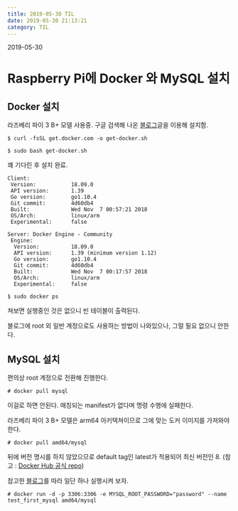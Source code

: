 ```yaml
---
title: 2019-05-30 TIL
date: 2019-05-30 21:13:21
category: TIL
---
```

2019-05-30

# Raspberry Pi에 Docker 와 MySQL 설치

## Docker 설치
라즈베리 파이 3 B+ 모델 사용중.
구글 검색해 나온 [블로그](https://www.boolsee.pe.kr/raspberry-pi-%EC%97%90%EC%84%9C-docker-%EC%84%A4%EC%B9%98%EC%99%80-%EC%8B%A4%ED%96%89%ED%95%98%EA%B8%B0/)글을 이용해 설치함.

```
$ curl -fsSL get.docker.com -o get-docker.sh
```

```
$ sudo bash get-docker.sh
```

꽤 기다린 후 설치 완료.
```
Client:
 Version:           18.09.0
 API version:       1.39
 Go version:        go1.10.4
 Git commit:        4d60db4
 Built:             Wed Nov  7 00:57:21 2018
 OS/Arch:           linux/arm
 Experimental:      false

Server: Docker Engine - Community
 Engine:
  Version:          18.09.0
  API version:      1.39 (minimum version 1.12)
  Go version:       go1.10.4
  Git commit:       4d60db4
  Built:            Wed Nov  7 00:17:57 2018
  OS/Arch:          linux/arm
  Experimental:     false
```

```
$ sudo docker ps
```
쳐보면 실행중인 것은 없으니 빈 테이블이 출력된다.

블로그에 root 외 일반 계정으로도 사용하는 방법이 나와있으나, 그럴 필요 없으니 안한다.

## MySQL 설치

편의상 root 계정으로 전환해 진행한다.

```
# docker pull mysql
```
이걸로 하면 안된다. 매칭되는 manifest가 없다며 명령 수행에 실패한다.

라즈베리 파이 3 B+ 모델은 arm64 아키텍쳐이므로 그에 맞는 도커 이미지를 가져와야 한다.

```
# docker pull amd64/mysql
```
뒤에 버전 명시를 하지 않았으므로 default tag인 latest가 적용되어 최신 버전인 8.
(참고 : [Docker Hub 공식 repo](https://hub.docker.com/r/amd64/mysql/))

참고한 [블로그](https://blog.hanumoka.net/2018/04/29/docker-20180429-docker-install-mysql/)를 따라 일단 하나 실행시켜 보자.

```
# docker run -d -p 3306:3306 -e MYSQL_ROOT_PASSWORD="password" --name test_first_mysql amd64/mysql
```

<!--stackedit_data:
eyJoaXN0b3J5IjpbMTIxOTE2MjM3NCwxNzI3OTM4ODg2LDE0Mz
kxNzE5NzRdfQ==
-->